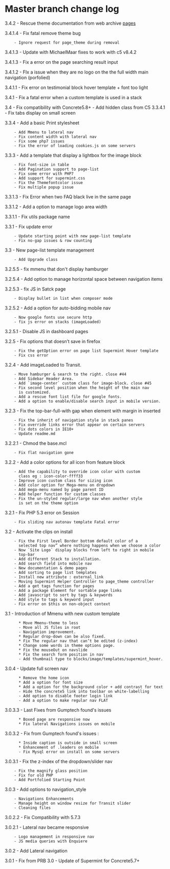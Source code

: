 # Master branch change log

3.4.2 - Rescue theme documentation from web archive
        [pages](https://web.archive.org/web/20170113174552/http://supermint3.myconcretelab.com:80/documentation/get-started)
        
3.4.1.4 - Fix fatal remove theme bug

        - Ignore request for page_theme during removal
        
3.4.1.3 - Update with MichaelMaar fixes to work with c5 v8.4.2

3.4.1.3 - Fix a error on the page searching result input

3.4.1.2	- FIx a issue when they are no logo on the the full width main navigation (porfolied)

3.4.1.1	- Fix error on testimonial block hover template + font too light

3.4.1		- Fix a fatal error when a custom template is used in a stack

3.4			- Fix compatibility with Concrete5.8+
				- Add hidden class from C5
3.3.4.1 - Fix tabs display on small screen












3.3.4   - Add a basic Print stylesheet

        - Add Mmenu to lateral nav
        - Fix content width with lateral nav
        - Fix some php7 issues
        - Fix the error of loading cookies.js on some servers

3.3.3   - Add a template that display a lightbox for the image block

        - Fix font-size in table
        - Add Pagination support to page-list
        - Fix some error with PHP7
        - Add support for supermint.css
        - Fix the Themefontcolor issue
        - Fix multiple popup issue
3.3.1.3 - Fix Error when two FAQ black live in the same page

3.3.1.2 - Add a option to manage logo area width

3.3.1.1 - Fix utils package name

3.3.1   - Fix update error

        - Update starting point with new page-list template
        - Fix no-gap issues & row counting

3.3     - New page-list template management

        - Add Upgrade class

3.2.5.5 - fix mmenu that don't display hamburger

3.2.5.4 - Add option to manage horizontal space between navigation items

3.2.5.3 - fix JS in Satck page

        - Display bullet in list when composer mode

3.2.5.2 - Add a option for auto-bidding mobile nav

        - Now google fonts use secure http
        - fix js error on stacks (imageLoaded)

3.2.5.1 - Disable JS in dashboard pages

3.2.5   - Fix options that doesn’t save in firefox

        - Fix the getOption error on page list Supermint Hover template
        - Fix css error

3.2.4   - Add imageLoaded to Transit.

        - Move hamburger & search to the right. close #44
        - Add Sidebar Header Area.
        - Add `image-center` custom class for image-block. close #45
        - Fix second level position when the height of the main nav
          is customized.
        - Add a rescue font list file for google fonts.
        - Add a option to enable/disable search input in mobile version.

3.2.3   - Fix the top-bar-full-with gap when element with margin in inserted

        - Fix the inherit of navigation style in stack panes
        - Fix override links error that appear on certain servers
        - Fix dots colors in IE10+
        - Update readme.md

3.2.2.1 - Chmod the base.mcl

        - Fix flat navigation gone

3.2.2   - Add a color options for all icon from feature block

        - Add the capability to override icon color with custom 
          class eg : icon-color-ffff33
        - Improve icon custom class for sizing icon
        - Add color option for Mega-menu on dropdown
        - Add mega-menu named by page parent ID
        - Add helper function for custom classes
        - Fix the un-styled regular/large nav when another style 
          is set on the theme option

3.2.1   - Fix PHP 5.3 error on Session

        - Fix sliding nav autonav template Fatal error

3.2     - Activate the clips on install

        - Fix the First level Border bottom default color of a
          selected top nav” where nothing happens when we choose a color
        - Now `Site Logo` display blocks from left to right in mobile
          top-bar
        - Add different Stack to installation.
        - Add search field into mobile nav
        - New documentation & demo pages
        - Add sorting to page list templates
        - Install new attribute : external_link
        - Moving Supermint Helper Controller to page_theme controller
        - Add a get tags function for pages
        - Add a package Element for sortable page links
        - Add javascript to sort by tags & keywords
        - Add style to tags & keyword input
        - Fix error on $this on non-object context

3.1     - Introduction of Mmenu with new custom template

          * Move Mmenu-theme to less
          - Move all JS files in root
          - Navigation improvement.
          * Regular drop-down can be also fixed.
          * Fix The regular nav that can’t be edited (z-index)
          * Change some words in theme options page.
          * Fix the mouseOut on navslide
          * Fix the search form position in nav
          - Add thumbnail type to blocks/image/templates/supermint_hover.

3.0.4   - Update full screen nav

          * Remove the home icon
          * Add a option for font size
          * Add a option for the background color + add contrast for text
          - Hide the concrete5 link into toolbar on white-labelling
          - Add option to disable footer login link
          - Add a option to make regular nav FLAT

3.0.3.3 - Last Fixes from Gumptech found's issues

          * Boxed page are responsive now
          * Fix lateral Navigations issues on mobile

3.0.3.2 - Fix from Gumptech found's issues :

          * Inside caption is outside in small screen
          * Enhancement of .leaders on mobile
          - Fix Mysql error on install on some servers

3.0.3.1 - Fix the z-index of the dropdown/slider nav

        - Fix the magnify glass position
        - Fix for old PHP
        - Add Portfolied Starting Point

3.0.3   - Add options to navigation_style

        - Navigations Enhancements
        - Manage height on window resize for Transit slider
        - Cleaning files

3.0.2.2 - Fix Compatibility with 5.7.3

3.0.2.1 - Lateral nav became responsive

        - Logo management in responsive nav
        - JS media queries with Enquiere

3.0.2 - Add Lateral navigation

3.0.1 - Fix from PRB
3.0   - Update of Supermint for Concrete5.7+